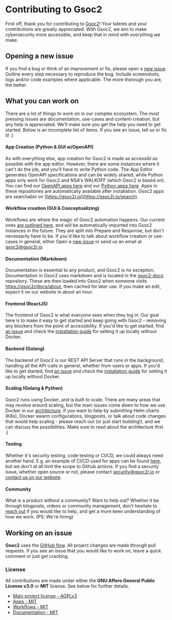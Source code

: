 # Contributing to Gsoc2

First off, thank you for contributing to [Gsoc2](https://gsoc2r.io/)! Your talents and your contributions are greatly appreciated. With Gsoc2, we aim to make cybersecurity more accessible, and keep that in mind with everything we make. 

## Opening a new issue

If you find a bug or think of an improvement or fix, please open a [new issue](https://github.com/gsoc2/Gsoc2/issues/new). Outline every step necessary to reproduce the bug. Include screenshots, logs and/or code examples where applicable. The more thorough you are, the better.

## What you can work on
There are a lot of things to work on in our complex ecosystem. The most pressing issues are documentation, use-cases and content-creation, but any help is appreciated. We'll make sure you get the help you need to get started. Below is an incomplete list of items. If you see an issue, tell us or fix it! :)

#### App Creation (Python & GUI w/OpenAPI)
As with everything else, app creation for Gsoc2 is made as accessibl as possible with the app editor. However, there are some instances where it can't do the job, and you'll have to write Python code. The App Editor generates OpenAPI specifications and can be widely shared, while Python apps only work for Gsoc2 and NSA's WALKOFF (which Gsoc2 is based on). You can find our [OpenAPI apps here](https://github.com/gsoc2/security-openapis) and our [Python apps here](https://github.com/gsoc2/gsoc2-apps). Apps in these repositories are automatically available after installation. Gsoc2 apps are searchable on [https://gsoc2r.io](https://gsoc2r.io/search).

#### Workflow creation (GUI & Conceptualizing) 
Workflows are where the magic of Gsoc2 automation happens. Our current ones [are outlined here](https://github.com/gsoc2/security-openapis), and will be automatically imported into Gsoc2 instances in the future. They are split into Prepare and Response, but don't necessarily have to be. If you'd like to talk about workflow creation or use-cases in general, either Open a [new issue](https://github.com/gsoc2/gsoc2-workflows/issues/new) or send us an email at [gsoc2@gsoc2r.io](mailto:gsoc2@gsoc2r.io) 

#### Documentation (Markdown)
Documentation is essential to any product, and Gsoc2 is no exception. Documentation in Gsoc2 uses markdown and is located in the [gsoc2-docs](https://github.com/gsoc2/gsoc2-docs/tree/master/docs) repository. These are then loaded into Gsoc2 when someone visits [https://gsoc2r/docs/about](https://gsoc2r/docs/about), then cached for later use. If you make an edit, expect it on our website in about an hour. 

#### Frontend (ReactJS)
The frontend of Gsoc2 is what everyone sees when they log in. Our goal here is to make it easy to get started and keep going with Gsoc2 - removing any blockers from the point of accessibility. If you'd like to get started, find [an issue](https://github.com/gsoc2/Gsoc2/issues) and check the [installation guide](https://github.com/Gsoc2/Gsoc2/blob/main/.github/install-guide.md) for setting it up locally without Docker. 

#### Backend (Golang)
The backend of Gsoc2 is our REST API Server that runs in the background, handling all the API-calls in general, whether from users or apps. If you'd like to get started, find [an issue](https://github.com/gsoc2/Gsoc2/issues) and check the [installation guide](https://github.com/Gsoc2/Gsoc2/blob/main/.github/install-guide.md) for setting it up locally without Docker. 

#### Scaling (Golang & Python)
Gsoc2 runs using Docker, and is built to scale. There are many areas that may revolve around scaling, but the main issues come down to how we use Docker in our [architecture](https://gsoc2r.io/docs/architecture). If you want to help by submitting Helm charts (K8s), Docker swarm configurations, blogposts, or talk about code changes that would help scaling - please reach out (or just start building!), and we can discuss the possibilities. Make sure to read about the architecture first :)

#### Testing 
Whether it's security testing, code testing or CI/CD, we could always need another hand. E.g. an example of CI/CD used for apps can be found [here](https://github.com/Gsoc2/Gsoc2-apps/blob/master/.github/workflows/ci.yaml), but we don't at all limit the scope to Github actions. If you find a security issue, whether open source or not, please contact [security@gsoc2r.io](mailto:security@gsoc2r.io) or [contact us on our website](https://gsoc2r.io/contact).

#### Community 
What is a product without a community? Want to help out? Whether it be through blogposts, videos or community management, don't hesitate to [reach out](https://gsoc2r.io/contact) if you would like to help, and get a more keen understanding of how we work. (PS: We're hiring)

## Working on an issue

**Gsoc2** uses the [GitHub flow](https://guides.github.com/introduction/flow/index.html). All project changes are made through pull requests.
If you see an issue that you would like to work on, leave a quick comment or just get cracking. 

### License

All contributions are made under either the **GNU Affero General Public License v3.0** or **MIT** license. See below for further details.

* [Main project license - AGPLv3](https://github.com/gsoc2/Gsoc2/blob/master/LICENSE)
* [Apps - MIT](https://github.com/gsoc2/Gsoc2-apps/blob/master/LICENSE)
* [Workflows - MIT](https://github.com/gsoc2/Gsoc2-workflows/blob/master/LICENSE)
* [Documentation - MIT](https://github.com/gsoc2/Gsoc2-docs/blob/master/LICENSE)
